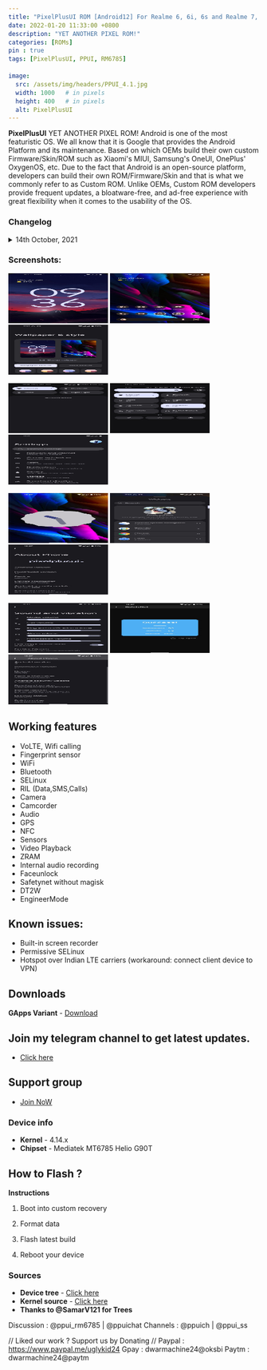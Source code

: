 ```yaml
---
title: "PixelPlusUI ROM [Android12] For Realme 6, 6i, 6s and Realme 7, Narzo 20 Pro, Narzo 30 4G (G90T Series) [OFFICIAL]"
date: 2022-01-20 11:33:00 +0800
description: "YET ANOTHER PIXEL ROM!"
categories: [ROMs]
pin : true
tags: [PixelPlusUI, PPUI, RM6785]

image:
  src: /assets/img/headers/PPUI_4.1.jpg
  width: 1000   # in pixels
  height: 400   # in pixels
  alt: PixelPlusUI
---
```


**PixelPlusUI** YET ANOTHER PIXEL ROM!
Android is one of the most featuristic OS. We all know that it is Google that provides the Android Platform and its maintenance. Based on which OEMs build their own custom Firmware/Skin/ROM such as Xiaomi's MIUI, Samsung's OneUI, OnePlus' OxygenOS, etc. Due to the fact that Android is an open-source platform, developers can build their own ROM/Firmware/Skin and that is what we commonly refer to as Custom ROM. Unlike OEMs, Custom ROM developers provide frequent updates, a bloatware-free, and ad-free experience with great flexibility when it comes to the usability of the OS.

### Changelog

<details>
<summary>14th October, 2021</summary>
<p><ul>
  <li>January ASB (android-12.0.0_r26)</li>
  <li>Switched to RUI2 firmware</li>
  <li>Passes SafetyNet out-of-the-box</li>
  <li>Improved Gaming performance</li>
  <li>Unlimited Google Photos storage</li>
  <li>NFC works now</li>
  <li>Added LiveDisplay (Display settings)</li>
  <li>Fixed VOOC charging delay</li>
  <li>Fixed brightness slider curve</li>
  <li>Fixed minimum brightness</li>
  <li>Upstreamed kernel to 4.14.261</li>
  <li>Unlimited Google Photos storage</li>
  <li>Added F2FS support</li>
</ul></p>
</details>

### Screenshots: 
<p> 
	<img src="/assets/img/screenshots/ppui4/01.jpg" width=200 height=100 /> 
    <img src="/assets/img/screenshots/ppui4/02.jpg" width=200 height=100 />
	<img src="/assets/img/screenshots/ppui4/03.jpg" width=200 height=100 /></p>
<p> 
	<img src="/assets/img/screenshots/ppui4/04.jpg" width=200 height=100 />
    <img src="/assets/img/screenshots/ppui4/05.jpg" width=200 height=100 /> 
	<img src="/assets/img/screenshots/ppui4/06.jpg" width=200 height=100 /></p>
<p> 
	<img src="/assets/img/screenshots/ppui4/07.jpg" width=200 height=100 />
    <img src="/assets/img/screenshots/ppui4/08.jpg" width=200 height=100 /> 
    <img src="/assets/img/screenshots/ppui4/09.jpg" width=200 height=100 /> </p>  
<p>
    <img src="/assets/img/screenshots/ppui4/10.jpg" width=200 height=100 /> 
    <img src="/assets/img/screenshots/ppui4/11.jpg" width=200 height=100 /> 
    <img src="/assets/img/screenshots/ppui4/12.jpg" width=200 height=100 /> </p>
  

## Working features
* VoLTE, Wifi calling
* Fingerprint sensor
* WiFi
* Bluetooth
* SELinux
* RIL (Data,SMS,Calls)
* Camera
* Camcorder
* Audio
* GPS
* NFC
* Sensors
* Video Playback
* ZRAM
* Internal audio recording
* Faceunlock
* Safetynet without magisk
* DT2W
* EngineerMode

## Known issues:
* Built-in screen recorder
* Permissive SELinux
* Hotspot over Indian LTE carriers (workaround: connect client device to VPN)

## Downloads
**GApps Variant** - [Download](https://ppui.site/download)

## Join my telegram channel to get latest updates.
* [Click here](https://t.me/TheCloverly_Releases)

## Support group
* [Join NoW](https://t.me/SriBalajiHub)

### Device info
* **Kernel** - 4.14.x
* **Chipset** - Mediatek MT6785 Helio G90T

## How to Flash ?
**Instructions**

1) Boot into custom recovery 

2) Format data

3) Flash latest build

4) Reboot your device 

### Sources
* **Device tree** - [Click here](https://github.com/iamthecloverly/android_device_realme_RMX2001)
* **Kernel source** - [Click here](https://github.com/realme-mt6785-devs/android_kernel_realme_mt6785)
* **Thanks to @SamarV121 for Trees**

Discussion : @ppui_rm6785 | @ppuichat 
Channels : @ppuich | @ppui_ss

// Liked our work ? Support us by Donating //
Paypal : https://www.paypal.me/uglykid24
Gpay : dwarmachine24@oksbi
Paytm : dwarmachine24@paytm